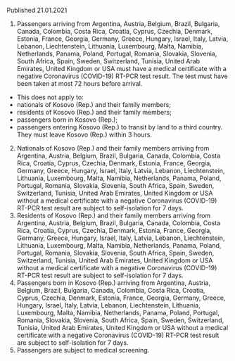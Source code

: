 Published 21.01.2021
1. Passengers arriving from Argentina, Austria, Belgium, Brazil, Bulgaria, Canada, Colombia, Costa Rica, Croatia, Cyprus, Czechia, Denmark, Estonia, France, Georgia, Germany, Greece, Hungary, Israel, Italy, Latvia, Lebanon, Liechtenstein, Lithuania, Luxembourg, Malta, Namibia, Netherlands, Panama, Poland, Portugal, Romania, Slovakia, Slovenia, South Africa, Spain, Sweden, Switzerland, Tunisia, United Arab Emirates, United Kingdom or USA must have a medical certificate with a negative Coronavirus (COVID-19) RT-PCR test result. The test must have been taken at most 72 hours before arrival.
- This does not apply to:
- nationals of Kosovo (Rep.) and their family members;
- residents of Kosovo (Rep.) and their family members;
- passengers born in Kosovo (Rep.);
- passengers entering Kosovo (Rep.) to transit by land to a third country. They must leave Kosovo (Rep.) within 3 hours.
2. Nationals of Kosovo (Rep.) and their family members arriving from Argentina, Austria, Belgium, Brazil, Bulgaria, Canada, Colombia, Costa Rica, Croatia, Cyprus, Czechia, Denmark, Estonia, France, Georgia, Germany, Greece, Hungary, Israel, Italy, Latvia, Lebanon, Liechtenstein, Lithuania, Luxembourg, Malta, Namibia, Netherlands, Panama, Poland, Portugal, Romania, Slovakia, Slovenia, South Africa, Spain, Sweden, Switzerland, Tunisia, United Arab Emirates, United Kingdom or USA without a medical certificate with a negative Coronavirus (COVID-19) RT-PCR test result are subject to self-isolation for 7 days.
3. Residents of Kosovo (Rep.) and their family members arriving from Argentina, Austria, Belgium, Brazil, Bulgaria, Canada, Colombia, Costa Rica, Croatia, Cyprus, Czechia, Denmark, Estonia, France, Georgia, Germany, Greece, Hungary, Israel, Italy, Latvia, Lebanon, Liechtenstein, Lithuania, Luxembourg, Malta, Namibia, Netherlands, Panama, Poland, Portugal, Romania, Slovakia, Slovenia, South Africa, Spain, Sweden, Switzerland, Tunisia, United Arab Emirates, United Kingdom or USA without a medical certificate with a negative Coronavirus (COVID-19) RT-PCR test result are subject to self-isolation for 7 days.
4. Passengers born in Kosovo (Rep.) arriving from Argentina, Austria, Belgium, Brazil, Bulgaria, Canada, Colombia, Costa Rica, Croatia, Cyprus, Czechia, Denmark, Estonia, France, Georgia, Germany, Greece, Hungary, Israel, Italy, Latvia, Lebanon, Liechtenstein, Lithuania, Luxembourg, Malta, Namibia, Netherlands, Panama, Poland, Portugal, Romania, Slovakia, Slovenia, South Africa, Spain, Sweden, Switzerland, Tunisia, United Arab Emirates, United Kingdom or USA without a medical certificate with a negative Coronavirus (COVID-19) RT-PCR test result are subject to self-isolation for 7 days.
5. Passengers are subject to medical screening.

